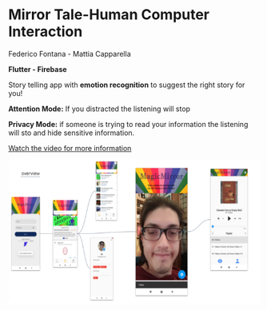 # Mirror Tale-**Human Computer Interaction** 
Federico Fontana - Mattia Capparella

**Flutter - Firebase**

Story telling app with **emotion recognition** to suggest the right story for you!

**Attention Mode:** If you distracted the listening will stop

**Privacy Mode:** if someone is trying to read your information the listening will sto and hide sensitive information.

[Watch the video for more information](https://drive.google.com/file/d/1J3ft3Oc19x8ZIHQJqz8BexjX63bTTmbL/view?usp=sharing)


![](images/overview.PNG)
